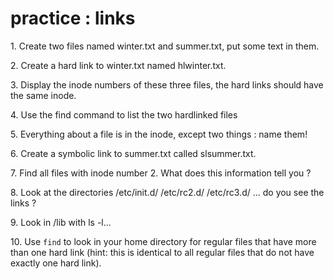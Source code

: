 # practice : links

1\. Create two files named winter.txt and summer.txt, put some text in
them.

2\. Create a hard link to winter.txt named hlwinter.txt.

3\. Display the inode numbers of these three files, the hard links
should have the same inode.

4\. Use the find command to list the two hardlinked files

5\. Everything about a file is in the inode, except two things : name
them!

6\. Create a symbolic link to summer.txt called slsummer.txt.

7\. Find all files with inode number 2. What does this information tell
you ?

8\. Look at the directories /etc/init.d/ /etc/rc2.d/ /etc/rc3.d/ \... do
you see the links ?

9\. Look in /lib with ls -l\...

10\. Use `find` to look in your home directory for regular files that
have more than one hard link (hint: this is identical to all regular
files that do not have exactly one hard link).
